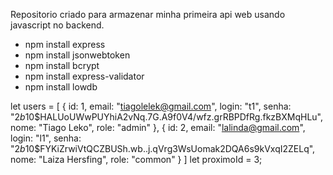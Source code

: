 Repositorio criado para armazenar minha primeira api web usando javascript no backend.

- npm install express
- npm install jsonwebtoken
- npm install bcrypt
- npm install express-validator
- npm install lowdb


let users = [
    { id: 1, email: "tiagolelek@gmail.com", login: "t1", senha: "$2b$10$HALUoUWwPUYhiA2vNq.7G.A9f0V4/wfz.grRBPDfRg.fkzBXMqHLu", nome: "Tiago Leko", role: "admin" },
    { id: 2, email: "lalinda@gmail.com", login: "l1", senha: "$2b$10$FYKiZrwiVtQCZBUSh.wb..j.qVrg3WsUomak2DQA6s9kVxqI2ZELq", nome: "Laiza Hersfing", role: "common" }
]
let proximoId = 3;
